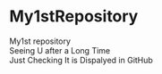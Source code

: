 # My1stRepository
My1st repository 
<br>
Seeing U after a Long Time
<br>
Just Checking It is Dispalyed in GitHub
